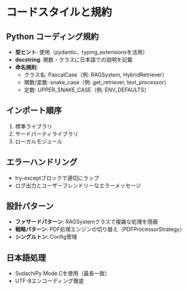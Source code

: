 # コードスタイルと規約

## Python コーディング規約
- **型ヒント**: 使用（pydantic、typing_extensionsを活用）
- **docstring**: 関数・クラスに日本語での説明を記載
- **命名規則**: 
  - クラス名: PascalCase（例: RAGSystem, HybridRetriever）
  - 関数/変数: snake_case（例: get_retriever, text_processor）
  - 定数: UPPER_SNAKE_CASE（例: ENV_DEFAULTS）

## インポート順序
1. 標準ライブラリ
2. サードパーティライブラリ
3. ローカルモジュール

## エラーハンドリング
- try-exceptブロックで適切にラップ
- ログ出力とユーザーフレンドリーなエラーメッセージ

## 設計パターン
- **ファサードパターン**: RAGSystemクラスで複雑な処理を隠蔽
- **戦略パターン**: PDF処理エンジンの切り替え（PDFProcessorStrategy）
- **シングルトン**: Config管理

## 日本語処理
- SudachiPy Mode.Cを使用（最長一致）
- UTF-8エンコーディング徹底